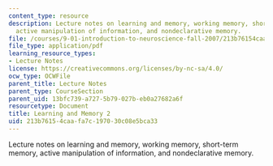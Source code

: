 ```yaml
---
content_type: resource
description: Lecture notes on learning and memory, working memory, short-term memory,
  active manipulation of information, and nondeclarative memory.
file: /courses/9-01-introduction-to-neuroscience-fall-2007/213b76154caafa7c197030c08e5bca33_21_nondeclarativ.pdf
file_type: application/pdf
learning_resource_types:
- Lecture Notes
license: https://creativecommons.org/licenses/by-nc-sa/4.0/
ocw_type: OCWFile
parent_title: Lecture Notes
parent_type: CourseSection
parent_uid: 13bfc739-a727-5b79-027b-eb0a27682a6f
resourcetype: Document
title: Learning and Memory 2
uid: 213b7615-4caa-fa7c-1970-30c08e5bca33
---
```

Lecture notes on learning and memory, working memory, short-term memory, active manipulation of information, and nondeclarative memory.